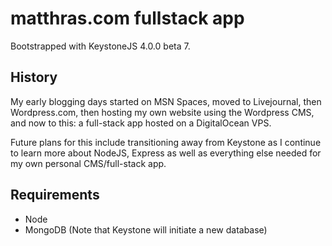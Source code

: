 # matthras.com fullstack app

Bootstrapped with KeystoneJS 4.0.0 beta 7.

## History

My early blogging days started on MSN Spaces, moved to Livejournal, then Wordpress.com, then hosting my own website using the Wordpress CMS, and now to this: a full-stack app hosted on a DigitalOcean VPS.

Future plans for this include transitioning away from Keystone as I continue to learn more about NodeJS, Express as well as everything else needed for my own personal CMS/full-stack app.

## Requirements

* Node
* MongoDB (Note that Keystone will initiate a new database)